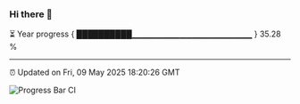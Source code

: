 ### Hi there 👋

⏳ Year progress { ██████████▁▁▁▁▁▁▁▁▁▁▁▁▁▁▁▁▁▁▁▁ } 35.28 %

---

⏰ Updated on Fri, 09 May 2025 18:20:26 GMT

![Progress Bar CI](https://github.com/liununu/liununu/workflows/Progress%20Bar%20CI/badge.svg)
